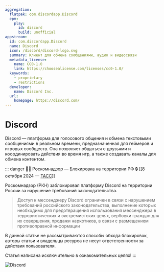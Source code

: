 ```yaml
---
aggregation:
  flatpak: com.discordapp.Discord
  epm:
    play:
      id: discord
      build: unofficial
appstream:
  id: com.discordapp.Discord
  name: Discord
  icon: /discord/discord-logo.svg
  summary: Клиент для обмена сообщениями, аудио и видеосвязи
  metadata_license:
    name: CC0-1.0
    link: https://choosealicense.com/licenses/cc0-1.0/
  keywords:
    - proprietary
    - restrictions
  developer:
    name: Discord Inc.
  url:
    homepage: https://discord.com/
---
```


# Discord

Discord — платформа для голосового общения и обмена текстовыми сообщениями в реальном времени, предназначенная для геймеров и игровых сообществ. Она позволяет общаться с друзьями и координировать действия во время игр, а также создавать каналы для обмена контентом.

::: danger :policeman: Роскомнадзор — Блокировка на территории РФ :lock:
[[8 октября 2024 — [ТАСС](https://tass.ru/ekonomika/22073811)]]

Роскомнадзор (РКН) заблокировал платформу Discord на территории России за нарушение требований законодательства.

> Доступ к мессенджеру Discord ограничен в связи с нарушением требований российского законодательства, выполнение которых необходимо для предотвращения использования мессенджера в террористических и экстремистских целях, вербовки граждан для их совершения, продажи наркотиков, в связи с размещением противоправной информации

В данной статье не рассматриваются способы обхода блокировок, авторы статьи и владельцы ресурса не несут ответственности за действия пользователя.

Статья написана исключительно в ознакомительных целях!
:::

![Discord](/discord/discord-1.png)

<!--@include: @ru/apps/.parts/install/content-flatpak.md-->
<!--@include: @ru/apps/.parts/install/content-epm-play.md-->
